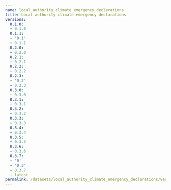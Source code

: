 ```yaml
---
name: local_authority_climate_emergency_declarations
title: Local authority climate emergency declarations
versions:
  0.1.0:
  - 0.1.0
  0.1.1:
  - '0.1'
  - 0.1.1
  0.2.0:
  - 0.2.0
  0.2.1:
  - 0.2.1
  0.2.2:
  - 0.2.2
  0.2.3:
  - '0.2'
  - 0.2.3
  0.3.0:
  - 0.3.0
  0.3.1:
  - 0.3.1
  0.3.2:
  - 0.3.2
  0.3.3:
  - 0.3.3
  0.3.4:
  - 0.3.4
  0.3.5:
  - 0.3.5
  0.3.6:
  - 0.3.6
  0.3.7:
  - '0'
  - '0.3'
  - 0.3.7
  - latest
permalink: /datasets/local_authority_climate_emergency_declarations/versions
---
```

